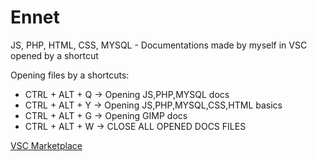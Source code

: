 # Ennet
JS, PHP, HTML, CSS, MYSQL - Documentations made by myself in VSC opened by a shortcut

Opening files by a shortcuts:
 - CTRL + ALT + Q -> Opening JS,PHP,MYSQL docs
 - CTRL + ALT + Y -> Opening JS,PHP,MYSQL,CSS,HTML basics
 - CTRL + ALT + G -> Opening GIMP docs
 - CTRL + ALT + W -> CLOSE ALL OPENED DOCS FILES

<a href="https://marketplace.visualstudio.com/items?itemName=Ennet.ennet">VSC Marketplace</a>

